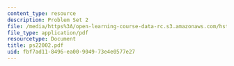 ```yaml
---
content_type: resource
description: Problem Set 2
file: /media/https%3A/open-learning-course-data-rc.s3.amazonaws.com/hst-508-genomics-and-computational-biology-fall-2002/fbf7ad118496ea00904973e4e0577e27_ps22002.pdf
file_type: application/pdf
resourcetype: Document
title: ps22002.pdf
uid: fbf7ad11-8496-ea00-9049-73e4e0577e27
---
```

